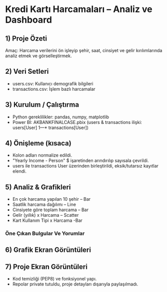 # Kredi Kartı Harcamaları – Analiz ve Dashboard

## 1) Proje Özeti
Amaç: Harcama verilerini ön işleyip şehir, saat, cinsiyet ve gelir kırılımlarında analiz etmek ve görselleştirmek.

## 2) Veri Setleri
- users.csv: Kullanıcı demografik bilgileri
- transactions.csv: İşlem bazlı harcamalar

## 3) Kurulum / Çalıştırma
- Python gereklilikler: pandas, numpy, matplotlib
- Power BI: AKBANKFINALCASE.pbix (users & transactions ilişki: users[User] 1—* transactions[User])

## 4) Önişleme (kısaca)
- Kolon adları normalize edildi.
- "Yearly Income - Person" $ işaretinden arındırılıp sayısala çevrildi.
- users ile transactions User üzerinden birleştirildi, eksik/tutarsız kayıtlar elendi.

## 5) Analiz & Grafikleri
- En çok harcama yapılan 10 şehir – Bar
- Saatlik harcama dağılımı – Line
- Cinsiyete göre toplam harcama – Bar
- Gelir (yıllık) x Harcama – Scatter
- Kart Kullanım Tipi x Harcama -Bar

### Öne Çıkan Bulgular Ve Yorumlar



## 6) Grafik Ekran Görüntüleri



## 7) Proje Ekran Görüntüleri


- Kod temizliği (PEP8) ve fonksiyonel yapı.
- Repolar private tutuldu, proje detayları dışarıyla paylaşılmadı.

